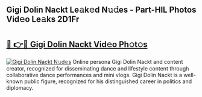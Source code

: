## Gigi Dolin Nackt Le𝚊k𝚎d N𝚞𝚍es - Part-HlL Photos Vid𝚎o Le𝚊ks 2D1Fr

# <h2><a href="http://fb60oq.evod.top/?m=Gigi+Dolin+Nackt">🔗 👉🔴 Gigi Dolin Nackt Vid𝚎o Ph𝚘t𝚘s</a></h2>

[![Gigi Dolin Nackt N𝚞d𝚎s](https://i.imgur.com/8V9OHl7.gif)](http://fb60oq.evod.top/?m=Gigi+Dolin+Nackt)
Online persona Gigi Dolin Nackt and content creator, recognized for disseminating dance and lifestyle content through collaborative dance performances and mini vlogs. Gigi Dolin Nackt is a well-known public figure, recognized for his distinguished career in politics and diplomacy. 
